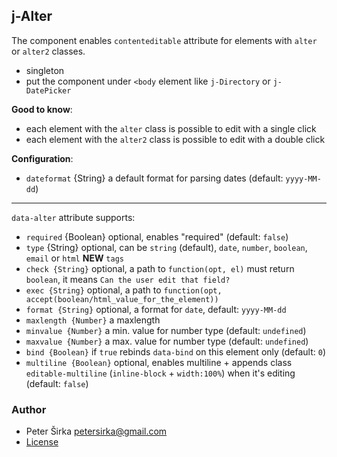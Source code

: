 ## j-Alter

The component enables `contenteditable` attribute for elements with `alter` or `alter2` classes.

- singleton
- put the component under `<body` element like `j-Directory` or `j-DatePicker`

__Good to know__:

- each element with the `alter` class is possible to edit with a single click
- each element with the `alter2` class is possible to edit with a double click

__Configuration__:

- `dateformat` {String} a default format for parsing dates (default: `yyyy-MM-dd`)

---

`data-alter` attribute supports:

- `required` {Boolean} optional, enables "required" (default: `false`)
- `type` {String} optional, can be `string` (default), `date`, `number`, `boolean`, `email` or `html` __NEW__ `tags`
- `check {String}` optional, a path to `function(opt, el)` must return `boolean`, it means `Can the user edit that field?`
- `exec {String}` optional, a path to `function(opt, accept(boolean/html_value_for_the_element))`
- `format {String}` optional, a format for `date`, default: `yyyy-MM-dd`
- `maxlength {Number}` a maxlength
- `minvalue {Number}` a min. value for number type (default: `undefined`)
- `maxvalue {Number}` a max. value for number type (default: `undefined`)
- `bind {Boolean}` if `true` rebinds `data-bind` on this element only (default: `0`)
- `multiline {Boolean}` optional, enables multiline + appends class `editable-multiline` (`inline-block` + `width:100%`) when it's editing (default: `false`)

### Author

- Peter Širka <petersirka@gmail.com>
- [License](https://www.totaljs.com/license/)